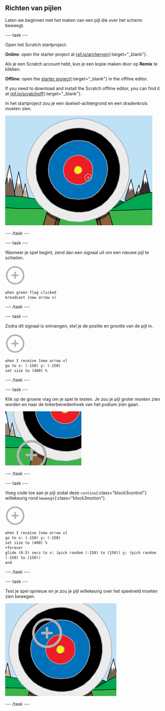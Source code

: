## Richten van pijlen

Laten we beginnen met het maken van een pijl die over het scherm beweegt.

\--- task \---

Open het Scratch startproject.

**Online**: open the starter project at [rpf.io/archeryon](https://rpf.io/archeryon){:target="_blank"}.

Als je een Scratch account hebt, kun je een kopie maken door op **Remix** te klikken.

**Offline**: open the [starter project](https://rpf.io/p/en/archery-go){:target="_blank"} in the offline editor.

If you need to download and install the Scratch offline editor, you can find it at [rpf.io/scratchoff](https://rpf.io/scratchoff){:target="_blank"}.

In het startproject zou je een doelwit-achtergrond en een dradenkruis moeten zien.

![startprojecten](images/archery-starter.png)

\--- /task \---

\--- task \---

Wanneer je spel begint, zend dan een signaal uit om een nieuwe pijl te schieten.

![doelwit sprite](images/target-sprite.png)

```blocks3
when green flag clicked
broadcast (new arrow v)
```

\--- /task \---

\--- task \---

Zodra dit signaal is ontvangen, stel je de positie en grootte van de pijl in.

![doelwit sprite](images/target-sprite.png)

```blocks3
when I receive [new arrow v]
go to x: (-150) y: (-150)
set size to (400) %
```

\--- /task \---

\--- task \---

Klik op de groene vlag om je spel te testen. Je zou je pijl groter moeten zien worden en naar de linkerbenedenhoek van het podium zien gaan.

![grotere doelwit sprite linksonder op het podium](images/archery-start-test.png)

\--- /task \---

\--- task \---

Voeg code toe aan je pijl zodat deze `continu`{:class="block3control"} willekeurig rond `beweegt`{:class="block3motion"}.

![doelwit sprite](images/target-sprite.png)

```blocks3
when I receive [new arrow v]
go to x: (-150) y: (-150)
set size to (400) %
+forever
glide (0.5) secs to x: (pick random (-150) to (150)) y: (pick random (-150) to (150))
end
```

\--- /task \---

\--- task \---

Test je spel opnieuw en je zou je pijl willekeurig over het speelveld moeten zien bewegen.

![doelwit in een andere positie](images/archery-glide-test.png)

\--- /task \---